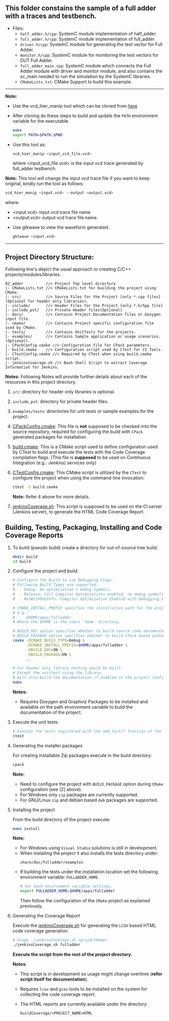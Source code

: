 ## This folder constains the sample of a full adder with a traces and testbench.

* Files:
	- `half_adder.h/cpp`: SystemC module implementation of half_adder.
	- `full_adder.h/cpp`: SystemC module implementation of full_adder.
	- `driver.h/cpp`: SystemC module for generating the test vector for Full Adder.
	- `monitor.h/cpp`: SystemC module for monitoring the test vectors for DUT Full Adder.
	- `full_adder_main.cpp`: SystemC module which connects the Full Adder module with driver and monitor module,
		and also contains the sc_main needed to run the simulation by the SystemC libraries.
	- `CMakeLists.txt`: CMake Support to build this example.
____

**Note:**
* Use the vcd_hier_manip tool which can be cloned from
[here](https://github.com/yTakatsukasa/vcd_hierarchy_manipulator.git)

* After cloning do these steps to build and update the `PATH` environment variable for the executable.
    ```sh
    make
    export PATH=$PATH:$PWD
    ```

* Use this tool as:
    ```sh
    vcd_hier_manip <input_vcd_file.vcd>
    ```
	where <input_vcd_file.vcd> is the input vcd trace generated by full_adder testbench.

**Note:** This tool will change the input vcd trace file if you want to keep original, kindly run the tool as follows:

```sh
vcd_hier_manip <input.vcd> --output <output.vcd>
```

 where:
 - <input.vcd> input vcd trace file name
 - <output.vcd> output vcd trace file name.

* Use gtkwave to view the waveform generated.
    ```sh
    gktwave <input.vcd>
    ```

____

## Project Directory Structure:

Following line's depict the usual approach to creating C/C++
projects/modules/libraries.

```text
02_adder          //< Project Top level directory
|- CMakeLists.txt //< CMakeLists.txt for building the project using CMake.
|- src/           //< Source Files for the Project [only *.cpp files] (Optional for header only libraries).
|- include/       //< Header Files for the Project [only *.h/hpp file]
|- include_pvt/   //< Private Header files(Optional)
|- docs/          //< Contains Project Documentation files or Doxygen input file.
|- cmake/         //< Contains Project specific configuration file used by CMake.
|- tests/         //< Contains UnitTests for the projects.
|- examples/      //< Contains Sample application or usage scenarios.(Optional).
|- CPackConfig.cmake //< Configuration file for CPack parameters.
|- build.cmake    //< Configuration script used by CTest for CI Tools.
|- CTestConfig.cmake //< Required by CTest when using build.cmake script.
|- jenkinsCoverage.sh //< Bash Shell Script to extract Coverage Information for Jenkins.
```

**Notes:** Following Notes will provide further details about each of the
resources in this project directory.

1. `src`: directory for header only libraries is optional.
2. `include_pvt`: directory for private header files.
3. `examples/tests`: directories for unit tests or sample examples for the
   project.
4. [CPackConfig.cmake](CPackConfig.cmake): This file is **not** supposed to be
   checked-into the source repository, required for configuring the build with
   `CPack` generated packages for installation.
5. [build.cmake](build.cmake): This is a CMake script used to define
   configuration used by CTest to build and execute the tests with the Code Coverage
   compilation flags. (This file is **supposed** to be used on Continuous
   Integration (e.g.: Jenkins) services only)
6. [CTestConfig.cmake](CTestConfig.cmake): This CMake script is utilized by the
   `CTest` to configure the project when using the command-line invocation:

   ```sh
   ctest -S build.cmake
   ```
   **Note:** Refer 4 above for more details.
7. [jenkinsCoverage.sh](jenkinsCoverage.sh): This script is supposed to be used
   on the CI server (Jenkins server), to generate the HTML Code Coverage Report.

## Building, Testing, Packaging, Installing and Code Coverage Reports

1. To build (pseudo build) create a directory for out-of-source tree build.

    ```sh
    mkdir build
    cd build
    ```
2. Configure the project and build.

   ```sh
   # Configure the Build to use Debugging Flags.
   # Following Build Types are supported:
   #  - Debug: No optimization + Debug Symbols.
   #  - Release: Full Compiler Optimizations enabled, no debug symbols.
   #  - RelWithDebInfo: Compiler Optimization Enabled with Debugging Symbols.

   # CMAKE_INSTALL_PREFIX specifies the installation path for the project:
   # e.g.:
   #     $HOME/apps/fulladder
   # Where the $HOME is the users `home` directory.

   # BUILD_DOC option specifies whether to build source code documentation or not.
   # BUILD_PACKAGE option specifies whether to build CPack based packages.
   cmake -DCMAKE_BUILD_TYPE=Debug \
         -DCMAKE_INSTALL_PREFIX=$HOME/apps/fulladder \
         -DBUILD_DOC=ON \
         -DBUILD_PACKAGE=ON \
         ..

   # For header only library nothing would be built.
   # Except the unittest using the library.
   # Will also build the documentation if enabled in the project configuration.
   make
   ```
   **Notes:**

    * Requires Doxygen and Graphviz Packages to be installed and available
    on the path environment variable to build the documentation of the project.


3. Execute the unit tests:

    ```sh
    # Execute the tests registered with the add_test() function of the CMake scripts.
    ctest
    ```

4. Generating the installer packages

   For creating installable Zip packages execute in the build directory:

   ```sh
   cpack
   ```

   **Note:**

   * Need to configure the project with `BUILD_PACKAGE` option during `CMake`
     configuration (see [2] above).
   * For Windows only `zip` packages are currently supported.
   * For GNU/Linux `zip` and debian based `deb` packages are supported.

5. Installing the project

   From the build directory of the project execute:

   ```sh
   make install
   ```
   **Note:**

   * For Windows using `Visual Studio` solutions is still in development.
   * When installing the project it also installs the tests directory under:
      ```
      share/doc/fulladder/examples
      ```
   * If building the tests under the installation location set the following
     environment variable: `FULLADDER_HOME`.
        ```sh
        # For bash environment variable settings.
        export FULLADDER_HOME=$HOME/apps/fulladder
        ```
     Then follow the configuration of the `CMake` project as explained
     previously.

6. Generating the Coverage Report

   Execute the [jenkinsCoverage.sh](jenkinsCoverage.sh) for generating the `LCOV`
   based HTML code coverage generation.

   ```sh
   # Usage ./jenkinsCoverage.sh <projectName>
   ./jenkinsCoverage.sh fulladder
   ```
   **Execute the script from the root of the project directory.**

   **Notes**:

   * This script is in development so usage might change overtime (**refer script
     itself for documentation**).
   * Requires `lcov` and `gcov` tools to be installed on the system for collecting
   the code coverage report.
   * The HTML reports are currently available under the directory:

      ```
      buildCoverage/<PROJECT_NAME>HTML
      ```

